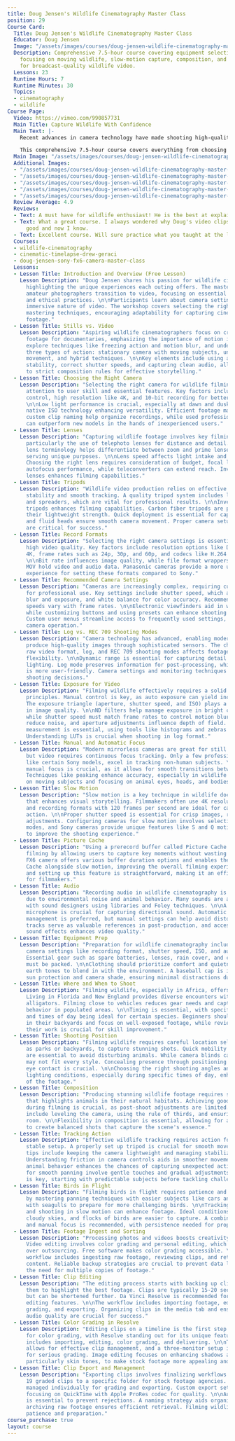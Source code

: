 ```yaml
---
title: Doug Jensen's Wildlife Cinematography Master Class
position: 29
Course Card:
  Title: Doug Jensen's Wildlife Cinematography Master Class
  Educator: Doug Jensen
  Image: "/assets/images/courses/doug-jensen-wildlife-cinematography-master-class/doug-jensen-wildlife-cinematography-master-class.jpg"
  Description: Comprehensive 7.5-hour course covering equipment selection, exposure,
    focusing on moving wildlife, slow-motion capture, composition, and color grading
    for broadcast-quality wildlife video.
  Lessons: 23
  Runtime Hours: 7
  Runtime Minutes: 30
  Topics:
  - cinematography
  - wildlife
Course Page:
  Video: https://vimeo.com/990857731
  Main Title: Capture Wildlife With Confidence
  Main Text: |-
    Recent advances in camera technology have made shooting high-quality 4K wildlife video accessible to everyone. Whether you're an experienced amateur photographer or a seasoned video professional, this master class is an invaluable resource for successfully shooting and color-grading broadcast-quality wildlife video.

    This comprehensive 7.5-hour course covers everything from choosing the right equipment to mastering essential techniques like exposure, focusing on moving wildlife, slow-motion capture, and composition. With in-depth lessons on processing and color grading, you'll learn how to transform your footage into stunning final results that exceed expectations.
  Main Image: "/assets/images/courses/doug-jensen-wildlife-cinematography-master-class/doug-jensen-wildlife-cinematography-master-class-1.jpg"
  Additional Images:
  - "/assets/images/courses/doug-jensen-wildlife-cinematography-master-class/doug-jensen-wildlife-cinematography-master-class-2.jpg"
  - "/assets/images/courses/doug-jensen-wildlife-cinematography-master-class/doug-jensen-wildlife-cinematography-master-class-3.jpg"
  - "/assets/images/courses/doug-jensen-wildlife-cinematography-master-class/doug-jensen-wildlife-cinematography-master-class-4.jpg"
  - "/assets/images/courses/doug-jensen-wildlife-cinematography-master-class/doug-jensen-wildlife-cinematography-master-class-5.jpg"
  - "/assets/images/courses/doug-jensen-wildlife-cinematography-master-class/doug-jensen-wildlife-cinematography-master-class-6.jpg"
  Review Average: 4.9
  Reviews:
  - Text: A must have for wildlife enthusiast! He is the best at explaining things!
  - Text: What a great course. I always wondered why Doug's video clips looked so
      good and now I know.
  - Text: Excellent course. Will sure practice what you taught at the local bird sanctuary.
  Courses:
  - wildlife-cinematography
  - cinematic-timelapse-drew-geraci
  - doug-jensen-sony-fx6-camera-master-class
  Lessons:
  - Lesson Title: Introduction and Overview (Free Lesson)
    Lesson Description: "Doug Jensen shares his passion for wildlife cinematography,
      highlighting the unique experiences each outing offers. The masterclass helps
      amateur photographers transition to video, focusing on essential skills, equipment,
      and ethical practices. \n\nParticipants learn about camera settings and the
      immersive nature of video. The workshop covers selecting the right camera and
      mastering techniques, encouraging adaptability for capturing cinematic wildlife
      footage."
  - Lesson Title: Stills vs. Video
    Lesson Description: "Aspiring wildlife cinematographers focus on creating cinematic
      footage for documentaries, emphasizing the importance of motion in video. They
      explore techniques like freezing action and motion blur, and understand the
      three types of action: stationary camera with moving subjects, unmotivated camera
      movement, and hybrid techniques. \n\nKey elements include using a tripod for
      stability, correct shutter speeds, and capturing clean audio, all while adhering
      to strict composition rules for effective storytelling."
  - Lesson Title: Choosing the Right Camera
    Lesson Description: "Selecting the right camera for wildlife filming requires
      attention to user skill and essential features. Key factors include full manual
      control, high resolution like 4K, and 10-bit recording for better color quality.
      \n\nLow light performance is crucial, especially at dawn and dusk, with dual
      native ISO technology enhancing versatility. Efficient footage management and
      custom clip naming help organize recordings, while used professional cameras
      can outperform new models in the hands of inexperienced users."
  - Lesson Title: Lenses
    Lesson Description: "Capturing wildlife footage involves key filming techniques,
      particularly the use of telephoto lenses for distance and detail. Understanding
      lens terminology helps differentiate between zoom and prime lenses, with each
      serving unique purposes. \n\nLens speed affects light intake and image quality.
      Choosing the right lens requires consideration of budget, focal length, and
      autofocus performance, while teleconverters can extend reach. Investing in quality
      lenses enhances filming capabilities."
  - Lesson Title: Tripods
    Lesson Description: "Wildlife video production relies on effective tripods for
      stability and smooth tracking. A quality tripod system includes legs, heads,
      and spreaders, which are vital for professional results. \n\nInvesting in good
      tripods enhances filming capabilities. Carbon fiber tripods are preferred for
      their lightweight strength. Quick deployment is essential for capturing wildlife,
      and fluid heads ensure smooth camera movement. Proper camera setup and balancing
      are critical for success."
  - Lesson Title: Record Formats
    Lesson Description: "Selecting the right camera settings is essential for achieving
      high video quality. Key factors include resolution options like DCI 4K and UHD
      4K, frame rates such as 24p, 30p, and 60p, and codecs like H.264 and H.265.
      \n\nBit rate influences image quality, while file format wrappers like MP4 and
      MOV hold video and audio data. Panasonic cameras provide a more user-friendly
      experience for setting these formats compared to Sony."
  - Lesson Title: Recommended Camera Settings
    Lesson Description: "Cameras are increasingly complex, requiring customization
      for professional use. Key settings include shutter speed, which affects motion
      blur and exposure, and white balance for color accuracy. Recommended shutter
      speeds vary with frame rates. \n\nElectronic viewfinders aid in wildlife cinematography,
      while customizing buttons and using presets can enhance shooting efficiency.
      Custom user menus streamline access to frequently used settings, improving overall
      camera operation."
  - Lesson Title: Log vs. REC 709 Shooting Modes
    Lesson Description: "Camera technology has advanced, enabling modern cameras to
      produce high-quality images through sophisticated sensors. The choice between
      raw video format, log, and REC 709 shooting modes affects footage quality and
      flexibility. \n\nDynamic range is essential for capturing detail in different
      lighting. Log mode preserves information for post-processing, while REC 709
      is more user-friendly. Camera settings and monitoring techniques also influence
      shooting decisions."
  - Lesson Title: Exposure for Video
    Lesson Description: "Filming wildlife effectively requires a solid grasp of exposure
      principles. Manual control is key, as auto exposure can yield inconsistent results.
      The exposure triangle (aperture, shutter speed, and ISO) plays a vital role
      in image quality. \n\nND filters help manage exposure in bright conditions,
      while shutter speed must match frame rates to control motion blur. Low ISO settings
      reduce noise, and aperture adjustments influence depth of field. Accurate exposure
      measurement is essential, using tools like histograms and zebras for highlights.
      Understanding LUTs is crucial when shooting in log format."
  - Lesson Title: Manual and Automatic Focus
    Lesson Description: "Modern mirrorless cameras are great for still photography,
      but video requires continuous focus tracking. Only a few professional cameras,
      like certain Sony models, excel in tracking non-human subjects. \n\nMastering
      manual focus is crucial, as it allows for smooth transitions between focus modes.
      Techniques like peaking enhance accuracy, especially in wildlife filming. Practicing
      on moving subjects and focusing on animal eyes, heads, and bodies improves skills."
  - Lesson Title: Slow Motion
    Lesson Description: "Slow motion is a key technique in wildlife documentaries
      that enhances visual storytelling. Filmmakers often use 4K resolution for clarity,
      and recording formats with 120 frames per second are ideal for capturing detailed
      action. \n\nProper shutter speed is essential for crisp images, requiring manual
      adjustments. Configuring cameras for slow motion involves selecting the right
      modes, and Sony cameras provide unique features like S and Q motion settings
      to improve the shooting experience."
  - Lesson Title: Picture Cache
    Lesson Description: "Using a prerecord buffer called Picture Cache enhances wildlife
      filming by allowing users to capture key moments without wasting footage. \n\nThe
      FX6 camera offers various buffer duration options and enables the use of Picture
      Cache alongside slow motion, improving the overall filming experience. Activating
      and setting up this feature is straightforward, making it an efficient tool
      for filmmakers."
  - Lesson Title: Audio
    Lesson Description: "Recording audio in wildlife cinematography is challenging
      due to environmental noise and animal behavior. Many sounds are added in post-production,
      with sound designers using libraries and Foley techniques. \n\nA quality shotgun
      microphone is crucial for capturing directional sound. Automatic audio level
      management is preferred, but manual settings can help avoid distortion. Scratch
      tracks serve as valuable references in post-production, and access to royalty-free
      sound effects enhances video quality."
  - Lesson Title: Equipment Prep
    Lesson Description: "Preparation for wildlife cinematography includes checking
      camera settings like recording format, shutter speed, ISO, and audio setup.
      Essential gear such as spare batteries, lenses, rain cover, and cleaning supplies
      must be packed. \n\nClothing should prioritize comfort and quietness, favoring
      earth tones to blend in with the environment. A baseball cap is important for
      sun protection and camera shade, ensuring minimal distractions during filming."
  - Lesson Title: Where and When to Shoot
    Lesson Description: "Filming wildlife, especially in Africa, offers unique opportunities.
      Living in Florida and New England provides diverse encounters with birds and
      alligators. Filming close to vehicles reduces gear needs and captures wildlife
      behavior in populated areas. \n\nTiming is essential, with specific seasons
      and times of day being ideal for certain species. Beginners should practice
      in their backyards and focus on well-exposed footage, while reviewing and analyzing
      their work is crucial for skill improvement."
  - Lesson Title: Shooting Position
    Lesson Description: "Filming wildlife requires careful location selection, such
      as parks or backyards, to capture stunning shots. Quick mobility and stealth
      are essential to avoid disturbing animals. While camera blinds can help, they
      may not fit every style. Concealing presence through positioning and avoiding
      eye contact is crucial. \n\nChoosing the right shooting angles and considering
      lighting conditions, especially during specific times of day, enhances the quality
      of the footage."
  - Lesson Title: Composition
    Lesson Description: "Producing stunning wildlife footage requires strong composition
      that highlights animals in their natural habitats. Achieving good composition
      during filming is crucial, as post-shoot adjustments are limited. Key techniques
      include leveling the camera, using the rule of thirds, and ensuring proper nose
      room. \n\nFlexibility in composition is essential, allowing for adjustments
      to create balanced shots that capture the scene's essence."
  - Lesson Title: Tracking Action
    Lesson Description: "Effective wildlife tracking requires action footage and a
      stable setup. A properly set up tripod is crucial for smooth movement. Ten practical
      tips include keeping the camera lightweight and managing stabilization settings.
      Understanding friction in camera controls aids in smoother movements. \n\nAnticipating
      animal behavior enhances the chances of capturing unexpected actions. Techniques
      for smooth panning involve gentle touches and gradual adjustments. Practice
      is key, starting with predictable subjects before tackling challenging wildlife."
  - Lesson Title: Birds in Flight
    Lesson Description: "Filming birds in flight requires patience and skill. Start
      by mastering panning techniques with easier subjects like cars and pets. Practice
      with seagulls to prepare for more challenging birds. \n\nTracking from a distance
      and shooting in slow motion can enhance footage. Ideal conditions include partly
      cloudy skies, and flocks of birds are easier to capture. A combination of auto
      and manual focus is recommended, with persistence needed for proper focus."
  - Lesson Title: Footage Ingest and Sorting
    Lesson Description: "Processing photos and videos boosts creativity and quality.
      Video editing involves color grading and personal editing, which is preferred
      over outsourcing. Free software makes color grading accessible. \n\nThe post-production
      workflow includes ingesting raw footage, reviewing clips, and retaining valuable
      content. Reliable backup strategies are crucial to prevent data loss, highlighting
      the need for multiple copies of footage."
  - Lesson Title: Clip Editing
    Lesson Description: "The editing process starts with backing up clips and trimming
      them to highlight the best footage. Clips are typically 15-20 seconds long,
      but can be shortened further. Da Vinci Resolve is recommended for its robust
      editing features. \n\nThe workflow includes importing footage, editing, color
      grading, and exporting. Organizing clips in the media tab and ensuring high
      audio quality are crucial for success."
  - Lesson Title: Color Grading in Resolve
    Lesson Description: "Editing clips on a timeline is the first step in preparing
      for color grading, with Resolve standing out for its unique features. The workflow
      includes importing, editing, color grading, and delivering. \n\nThe color tab
      allows for effective clip management, and a three-monitor setup is recommended
      for serious grading. Image editing focuses on enhancing shadows and colors,
      particularly skin tones, to make stock footage more appealing and competitive."
  - Lesson Title: Clip Export and Management
    Lesson Description: "Exporting clips involves finalizing workflows by sending
      19 graded clips to a specific folder for stock footage agencies. Each clip is
      managed individually for grading and exporting. Custom export settings are created,
      focusing on QuickTime with Apple ProRes codec for quality. \n\nAudio management
      is essential to prevent rejections. A naming strategy aids organization, while
      archiving raw footage ensures efficient retrieval. Filming wildlife requires
      patience and preparation."
course_purchase: true
layout: course
---
```


